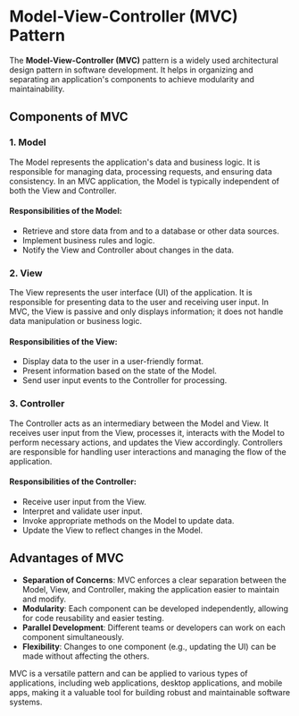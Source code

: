 # Model-View-Controller (MVC) Pattern

The **Model-View-Controller (MVC)** pattern is a widely used architectural design pattern in software development. It helps in organizing and separating an application's components to achieve modularity and maintainability.

## Components of MVC

### 1. Model
The Model represents the application's data and business logic. It is responsible for managing data, processing requests, and ensuring data consistency. In an MVC application, the Model is typically independent of both the View and Controller.

#### Responsibilities of the Model:
- Retrieve and store data from and to a database or other data sources.
- Implement business rules and logic.
- Notify the View and Controller about changes in the data.

### 2. View
The View represents the user interface (UI) of the application. It is responsible for presenting data to the user and receiving user input. In MVC, the View is passive and only displays information; it does not handle data manipulation or business logic.

#### Responsibilities of the View:
- Display data to the user in a user-friendly format.
- Present information based on the state of the Model.
- Send user input events to the Controller for processing.

### 3. Controller
The Controller acts as an intermediary between the Model and View. It receives user input from the View, processes it, interacts with the Model to perform necessary actions, and updates the View accordingly. Controllers are responsible for handling user interactions and managing the flow of the application.

#### Responsibilities of the Controller:
- Receive user input from the View.
- Interpret and validate user input.
- Invoke appropriate methods on the Model to update data.
- Update the View to reflect changes in the Model.

## Advantages of MVC
- **Separation of Concerns**: MVC enforces a clear separation between the Model, View, and Controller, making the application easier to maintain and modify.
- **Modularity**: Each component can be developed independently, allowing for code reusability and easier testing.
- **Parallel Development**: Different teams or developers can work on each component simultaneously.
- **Flexibility**: Changes to one component (e.g., updating the UI) can be made without affecting the others.

MVC is a versatile pattern and can be applied to various types of applications, including web applications, desktop applications, and mobile apps, making it a valuable tool for building robust and maintainable software systems.

